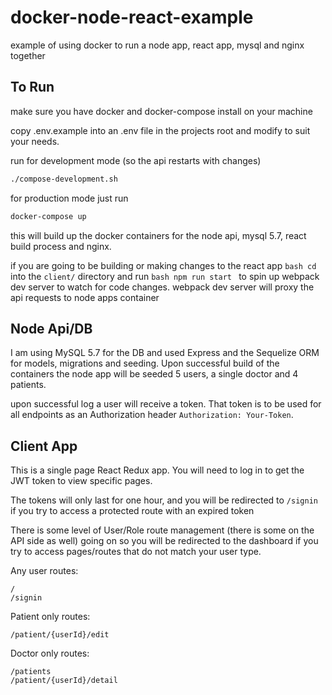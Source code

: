 # docker-node-react-example
example of using docker to run a node app, react app, mysql and nginx together

## To Run
make sure you have docker and docker-compose install on your machine

copy .env.example into an .env file in the projects root and modify to suit your needs. 

run for development mode (so the api restarts with changes)
```bash
./compose-development.sh
```

for production mode just run
```bash
docker-compose up
```
this will build up the docker containers for the node api, mysql 5.7, react build process and nginx.

if you are going to be building or making changes to the react app ```bash cd ``` into the `client/` directory and run ```bash npm run start ``` to spin 
up webpack dev server to watch for code changes. webpack dev server will proxy the api requests to node apps container

## Node Api/DB
I am using MySQL 5.7 for the DB and used Express and the Sequelize ORM for models, migrations and seeding. Upon successful build of the containers the node app will be seeded 5 users, a single doctor and 4 patients. 

upon successful log a user will receive a token. That token is to be used for all endpoints as an Authorization header `Authorization: Your-Token`.

## Client App
This is a single page React Redux app. You will need to log in to get the JWT token to view specific pages.

The tokens will only last for one hour, and you will be redirected to `/signin` if you try to access a protected route with an expired token

There is some level of User/Role route management (there is some on the API side as well) going on so you will be redirected to the dashboard if you try to access pages/routes that do not match your user type.

Any user routes:
```
/
/signin
```

Patient only routes:
```
/patient/{userId}/edit
```

Doctor only routes:
```
/patients
/patient/{userId}/detail
```
